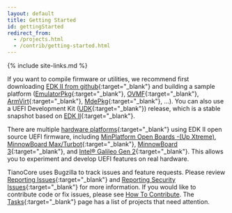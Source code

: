 ```yaml
---
layout: default
title: Getting Started
id: gettingStarted
redirect_from:
  - /projects.html
  - /contrib/getting-started.html
---
```

{% include site-links.md %}

If you want to compile firmware or utilities, we recommend first downloading [EDK II from github]({{wiki}}/Getting-Started-with-EDK-II){:target="_blank"} and building a sample platform ([EmulatorPkg]({{wiki}}/EmulatorPkg){:target="_blank"}, [OVMF]({{wiki}}/OVMF){:target="_blank"}, [ArmVirt]({{edk2github}}/tree/master/ArmVirtPkg){:target="_blank"}, [MdePkg]({{wiki}}/MdePkg){:target="_blank"}, ...). You can also use a UEFI Development Kit ([UDK]({{wiki}}/UDK){:target="_blank"}) release, which is a stable snapshot based on [EDK II]({{wiki}}/edk-ii){:target="_blank"}.

There are multiple [hardware platforms]({{wiki}}/EDK-II-Platforms){:target="_blank"} using EDK II open source UEFI firmware, including [MinPlatform Open Boards -(Up Xtreme)]({{wiki}}/Minimum-Platform-Architecture--MinPlatform), [MinnowBoard Max/Turbot]({{wiki}}/MinnowBoardMax){:target="_blank"}, [MinnowBoard 3]({{wiki}}/MinnowBoard-3){:target="_blank"}, and [Intel® Galileo Gen 2]({{wiki}}/Galileo){:target="_blank"}. This allows you to experiment and develop UEFI features on real hardware.

TianoCore uses Bugzilla to track issues and feature requests. Please review [Reporting Issues]({{wiki}}/Reporting-Issues){:target="_blank"} and [Reporting Security Issues]({{wiki}}/Reporting-Security-Issues){:target="_blank"} for more information. If you would like to contribute code or fix issues, please see [How To Contribute]({{baseurl}}/contrib). The [Tasks]({{wiki}}/Tasks){:target="_blank"} page has a list of projects that need attention.
